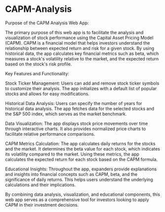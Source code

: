 # CAPM-Analysis
Purpose of the CAPM Analysis Web App:

The primary purpose of this web app is to facilitate the analysis and visualization of stock performance using the Capital Asset Pricing Model (CAPM). CAPM is a financial model that helps investors understand the relationship between expected return and risk for a given stock. By using historical data, the app calculates key financial metrics such as beta, which measures a stock's volatility relative to the market, and the expected return based on the stock's risk profile.

Key Features and Functionality:

Stock Ticker Management: Users can add and remove stock ticker symbols to customize their analysis. The app initializes with a default list of popular stocks and allows for easy modifications.

Historical Data Analysis: Users can specify the number of years for historical data analysis. The app fetches data for the selected stocks and the S&P 500 index, which serves as the market benchmark.

Data Visualization: The app displays stock price movements over time through interactive charts. It also provides normalized price charts to facilitate relative performance comparisons.

CAPM Metrics Calculation: The app calculates daily returns for the stocks and the market. It determines the beta value for each stock, which indicates its volatility compared to the market. Using these metrics, the app calculates the expected return for each stock based on the CAPM formula.

Educational Insights: Throughout the app, expanders provide explanations and insights into financial concepts such as CAPM, beta, and the significance of daily returns. This helps users understand the underlying calculations and their implications.

By combining data analysis, visualization, and educational components, this web app serves as a comprehensive tool for investors looking to apply CAPM in their investment decisions.
